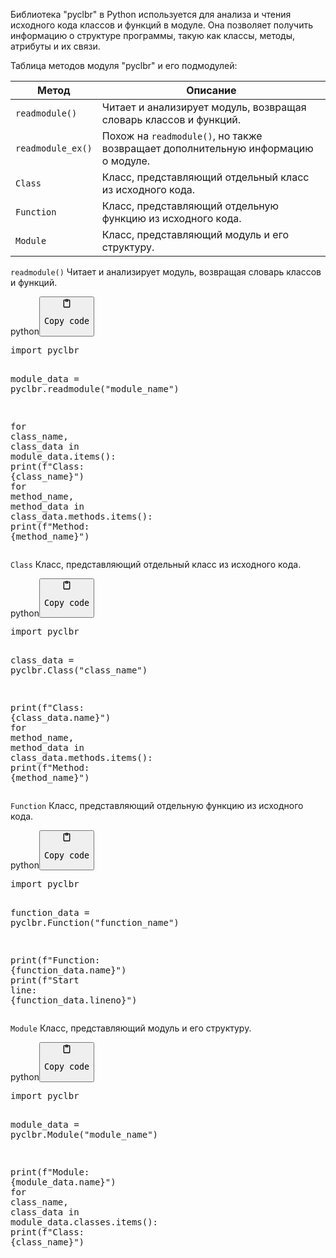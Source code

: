 <p>Библиотека "pyclbr" в Python используется для анализа и чтения исходного кода классов и функций в модуле.
Она позволяет получить информацию о структуре программы, такую как классы, методы, атрибуты и их связи.</p>
<p>Таблица методов модуля "pyclbr" и его подмодулей:</p>
<table>
<thead>
<tr>
<th>Метод</th>
<th>Описание</th>
</tr>
</thead>
<tbody>
<tr>
<td><code>readmodule()</code></td>
<td>Читает и анализирует модуль, возвращая словарь классов и функций.</td>
</tr>
<tr>
<td><code>readmodule_ex()</code></td>
<td>Похож на <code>readmodule()</code>, но также возвращает дополнительную информацию о модуле.</td>
</tr>
<tr>
<td><code>Class</code></td>
<td>Класс, представляющий отдельный класс из исходного кода.</td>
</tr>
<tr>
<td><code>Function</code></td>
<td>Класс, представляющий отдельную функцию из исходного кода.</td>
</tr>
<tr>
<td><code>Module</code></td>
<td>Класс, представляющий модуль и его структуру.</td>
</tr>
</tbody>
</table>
<p><code>readmodule()</code> Читает и анализирует модуль, возвращая словарь классов и функций.</p>
<div class="code-element"><div class="lang-line"><text>python</text><button class="copy-button" onclick="copyCode(this)"><svg aria-hidden="true" xmlns="http://www.w3.org/2000/svg" width="16" height="16" fill="none" viewBox="0 0 24 24"><path stroke="currentColor" stroke-linecap="round" stroke-linejoin="round" stroke-width="2" d="M15 4h3a1 1 0 0 1 1 1v15a1 1 0 0 1-1 1H6a1 1 0 0 1-1-1V5a1 1 0 0 1 1-1h3m0 3h6m-5-4v4h4V3h-4Z"/></svg><pre>Copy code</pre></button></div><div class="code"><div class="highlight"><pre><span></span><span class="kn">import</span> <span class="nn">pyclbr</span>

<span class="n">module_data</span> <span class="o">=</span> <span class="n">pyclbr</span><span class="o">.</span><span class="n">readmodule</span><span class="p">(</span><span class="s2">&quot;module_name&quot;</span><span class="p">)</span>

<span class="k">for</span> <span class="n">class_name</span><span class="p">,</span> <span class="n">class_data</span> <span class="ow">in</span> <span class="n">module_data</span><span class="o">.</span><span class="n">items</span><span class="p">():</span>
    <span class="nb">print</span><span class="p">(</span><span class="sa">f</span><span class="s2">&quot;Class: </span><span class="si">{</span><span class="n">class_name</span><span class="si">}</span><span class="s2">&quot;</span><span class="p">)</span>
    <span class="k">for</span> <span class="n">method_name</span><span class="p">,</span> <span class="n">method_data</span> <span class="ow">in</span> <span class="n">class_data</span><span class="o">.</span><span class="n">methods</span><span class="o">.</span><span class="n">items</span><span class="p">():</span>
        <span class="nb">print</span><span class="p">(</span><span class="sa">f</span><span class="s2">&quot;Method: </span><span class="si">{</span><span class="n">method_name</span><span class="si">}</span><span class="s2">&quot;</span><span class="p">)</span>
</pre></div></div></div>

<p><code>Class</code> Класс, представляющий отдельный класс из исходного кода.</p>
<div class="code-element"><div class="lang-line"><text>python</text><button class="copy-button" onclick="copyCode(this)"><svg aria-hidden="true" xmlns="http://www.w3.org/2000/svg" width="16" height="16" fill="none" viewBox="0 0 24 24"><path stroke="currentColor" stroke-linecap="round" stroke-linejoin="round" stroke-width="2" d="M15 4h3a1 1 0 0 1 1 1v15a1 1 0 0 1-1 1H6a1 1 0 0 1-1-1V5a1 1 0 0 1 1-1h3m0 3h6m-5-4v4h4V3h-4Z"/></svg><pre>Copy code</pre></button></div><div class="code"><div class="highlight"><pre><span></span><span class="kn">import</span> <span class="nn">pyclbr</span>

<span class="n">class_data</span> <span class="o">=</span> <span class="n">pyclbr</span><span class="o">.</span><span class="n">Class</span><span class="p">(</span><span class="s2">&quot;class_name&quot;</span><span class="p">)</span>

<span class="nb">print</span><span class="p">(</span><span class="sa">f</span><span class="s2">&quot;Class: </span><span class="si">{</span><span class="n">class_data</span><span class="o">.</span><span class="n">name</span><span class="si">}</span><span class="s2">&quot;</span><span class="p">)</span>
<span class="k">for</span> <span class="n">method_name</span><span class="p">,</span> <span class="n">method_data</span> <span class="ow">in</span> <span class="n">class_data</span><span class="o">.</span><span class="n">methods</span><span class="o">.</span><span class="n">items</span><span class="p">():</span>
    <span class="nb">print</span><span class="p">(</span><span class="sa">f</span><span class="s2">&quot;Method: </span><span class="si">{</span><span class="n">method_name</span><span class="si">}</span><span class="s2">&quot;</span><span class="p">)</span>
</pre></div></div></div>

<p><code>Function</code> Класс, представляющий отдельную функцию из исходного кода.</p>
<div class="code-element"><div class="lang-line"><text>python</text><button class="copy-button" onclick="copyCode(this)"><svg aria-hidden="true" xmlns="http://www.w3.org/2000/svg" width="16" height="16" fill="none" viewBox="0 0 24 24"><path stroke="currentColor" stroke-linecap="round" stroke-linejoin="round" stroke-width="2" d="M15 4h3a1 1 0 0 1 1 1v15a1 1 0 0 1-1 1H6a1 1 0 0 1-1-1V5a1 1 0 0 1 1-1h3m0 3h6m-5-4v4h4V3h-4Z"/></svg><pre>Copy code</pre></button></div><div class="code"><div class="highlight"><pre><span></span><span class="kn">import</span> <span class="nn">pyclbr</span>

<span class="n">function_data</span> <span class="o">=</span> <span class="n">pyclbr</span><span class="o">.</span><span class="n">Function</span><span class="p">(</span><span class="s2">&quot;function_name&quot;</span><span class="p">)</span>

<span class="nb">print</span><span class="p">(</span><span class="sa">f</span><span class="s2">&quot;Function: </span><span class="si">{</span><span class="n">function_data</span><span class="o">.</span><span class="n">name</span><span class="si">}</span><span class="s2">&quot;</span><span class="p">)</span>
<span class="nb">print</span><span class="p">(</span><span class="sa">f</span><span class="s2">&quot;Start line: </span><span class="si">{</span><span class="n">function_data</span><span class="o">.</span><span class="n">lineno</span><span class="si">}</span><span class="s2">&quot;</span><span class="p">)</span>
</pre></div></div></div>

<p><code>Module</code> Класс, представляющий модуль и его структуру.</p>
<div class="code-element"><div class="lang-line"><text>python</text><button class="copy-button" onclick="copyCode(this)"><svg aria-hidden="true" xmlns="http://www.w3.org/2000/svg" width="16" height="16" fill="none" viewBox="0 0 24 24"><path stroke="currentColor" stroke-linecap="round" stroke-linejoin="round" stroke-width="2" d="M15 4h3a1 1 0 0 1 1 1v15a1 1 0 0 1-1 1H6a1 1 0 0 1-1-1V5a1 1 0 0 1 1-1h3m0 3h6m-5-4v4h4V3h-4Z"/></svg><pre>Copy code</pre></button></div><div class="code"><div class="highlight"><pre><span></span><span class="kn">import</span> <span class="nn">pyclbr</span>

<span class="n">module_data</span> <span class="o">=</span> <span class="n">pyclbr</span><span class="o">.</span><span class="n">Module</span><span class="p">(</span><span class="s2">&quot;module_name&quot;</span><span class="p">)</span>

<span class="nb">print</span><span class="p">(</span><span class="sa">f</span><span class="s2">&quot;Module: </span><span class="si">{</span><span class="n">module_data</span><span class="o">.</span><span class="n">name</span><span class="si">}</span><span class="s2">&quot;</span><span class="p">)</span>
<span class="k">for</span> <span class="n">class_name</span><span class="p">,</span> <span class="n">class_data</span> <span class="ow">in</span> <span class="n">module_data</span><span class="o">.</span><span class="n">classes</span><span class="o">.</span><span class="n">items</span><span class="p">():</span>
    <span class="nb">print</span><span class="p">(</span><span class="sa">f</span><span class="s2">&quot;Class: </span><span class="si">{</span><span class="n">class_name</span><span class="si">}</span><span class="s2">&quot;</span><span class="p">)</span>
</pre></div></div></div>